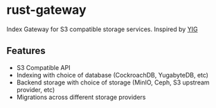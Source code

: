 # rust-gateway

Index Gateway for S3 compatible storage services. Inspired by [YIG](https://github.com/journeymidnight/yig)

## Features
- S3 Compatible API
- Indexing with choice of database (CockroachDB, YugabyteDB, etc)
- Backend storage with choice of storage (MinIO, Ceph, S3 upstream provider, etc)
- Migrations across different storage providers
